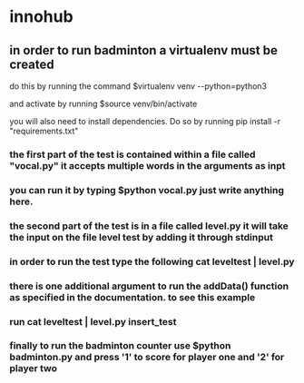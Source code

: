 # innohub

## in order to run badminton a virtualenv must be created

do this by running the command $virtualenv venv --python=python3

and activate by running $source venv/bin/activate

you will also need to install dependencies. Do so by running pip install -r "requirements.txt"

### the first part of the test is contained within a file called "vocal.py" it accepts multiple words in the arguments as inpt
### you can run it by typing $python vocal.py just write anything here.

### the second part of the test is in a file called level.py it will take the input on the file level test by adding it through stdinput

### in order to run the test type the following cat leveltest | level.py

### there is one additional argument to run the addData() function as specified in the documentation. to see this example
### run cat leveltest | level.py insert_test

### finally to run the badminton counter use $python badminton.py and press '1' to score for player one and '2' for player two
